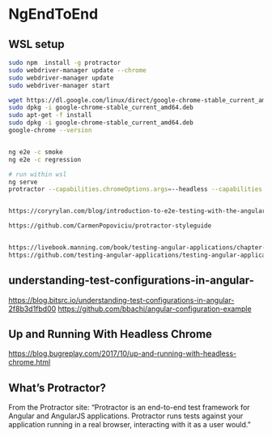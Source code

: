 # NgEndToEnd

## WSL setup

```bash
sudo npm  install -g protractor
sudo webdriver-manager update --chrome
sudo webdriver-manager update
sudo webdriver-manager start

wget https://dl.google.com/linux/direct/google-chrome-stable_current_amd64.deb
sudo dpkg -i google-chrome-stable_current_amd64.deb
sudo apt-get -f install
sudo dpkg -i google-chrome-stable_current_amd64.deb
google-chrome --version


ng e2e -c smoke
ng e2e -c regression

# run within wsl
ng serve
protractor --capabilities.chromeOptions.args=--headless --capabilities.chromeOptions.args=--no-sandbox protractor.conf.js


https://coryrylan.com/blog/introduction-to-e2e-testing-with-the-angular-cli-and-protractor

https://github.com/CarmenPopoviciu/protractor-styleguide


https://livebook.manning.com/book/testing-angular-applications/chapter-10/
https://github.com/testing-angular-applications/testing-angular-applications/tree/master/chapter10

```

## understanding-test-configurations-in-angular-

https://blog.bitsrc.io/understanding-test-configurations-in-angular-2f8b3d1fbd00
https://github.com/bbachi/angular-configuration-example


## Up and Running With Headless Chrome

https://blog.bugreplay.com/2017/10/up-and-running-with-headless-chrome.html

## What’s Protractor?

From the Protractor site: “Protractor is an end-to-end test framework for Angular and AngularJS applications. Protractor runs tests against your application running in a real browser, interacting with it as a user would.”